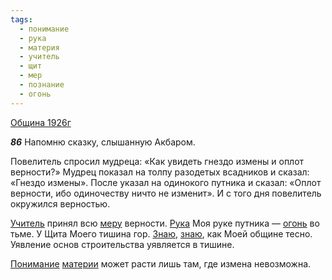```yaml
---
tags:
  - понимание
  - рука
  - материя
  - учитель
  - щит
  - мер
  - познание
  - огонь
---
```


[Община 1926г](https://127.0.0.1:4002/agni/1926)

___86___
Напомню сказку, слышанную Акбаром.    

Повелитель спросил мудреца: «Как увидеть гнездо измены и оплот верности?» Мудрец показал на толпу разодетых всадников и сказал: «Гнездо измены». После указал на одинокого путника и сказал: «Оплот верности, ибо одиночеству ничто не изменит». И с того дня повелитель окружился верностью.   

[Учитель](../../../tags/#учитель) принял всю [меру](../../../tags/#мер) верности. [Рука](../../../tags/#рука) Моя руке путника — [огонь](../../../tags/#огонь) во тьме. У Щита Моего тишина гор. [Знаю](../../../tags/#познание), [знаю](../../../tags/#познание), как Моей общине тесно. Уявление основ строительства уявляется в тишине.   

[Понимание](../../../tags/#понимание) [материи](../../../tags/#материя) может расти лишь там, где измена невозможна.   

